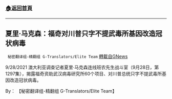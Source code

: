 ###  [:house:返回首頁](https://github.com/ourhimalayas/txt)
---


## 夏里·马克森：福奇对川普只字不提武毒所基因改造冠状病毒
` 秘密翻译组-精翻组 G-Translators/Elite Team` [轉載自GNews](https://gnews.org/zh-hans/1568368/)

9/28/2021 澳大利亚调查记者夏里·马克森连线班农先生战斗室（9月28日，第1297集），揭露福奇资助武汉病毒研究所60个项目、对川普总统只字不提武毒所基因改造冠状病毒。

By： 【秘密翻译组-精翻组 G-Translators/Elite Team】
